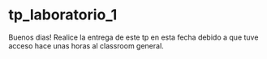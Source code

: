 # tp_laboratorio_1

Buenos dias!
Realice la entrega de este tp en esta fecha debido a que tuve acceso hace unas horas al classroom general.
